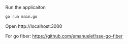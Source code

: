 Run the applicaiton

```bash
go run main.go
```

Open http://localhost:3000

For go fiber: https://github.com/emanuelef/sse-go-fiber
